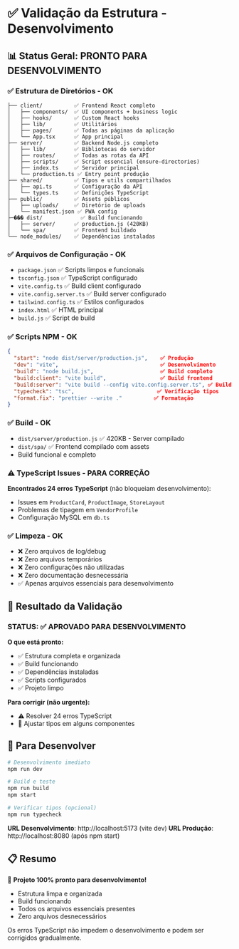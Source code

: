# ✅ Validação da Estrutura - Desenvolvimento

## 📊 **Status Geral: PRONTO PARA DESENVOLVIMENTO**

### ✅ **Estrutura de Diretórios - OK**

```
├── client/          ✅ Frontend React completo
│   ├── components/  ✅ UI components + business logic
│   ├── hooks/       ✅ Custom React hooks
│   ├── lib/         ✅ Utilitários
│   ├── pages/       ✅ Todas as páginas da aplicação
│   └── App.tsx      ✅ App principal
├── server/          ✅ Backend Node.js completo
│   ├── lib/         ✅ Bibliotecas do servidor
│   ├── routes/      ✅ Todas as rotas da API
│   ├── scripts/     ✅ Script essencial (ensure-directories)
│   ├── index.ts     ✅ Servidor principal
│   └── production.ts ✅ Entry point produção
├── shared/          ✅ Tipos e utils compartilhados
│   ├── api.ts       ✅ Configuração da API
│   └── types.ts     ✅ Definições TypeScript
├── public/          ✅ Assets públicos
│   ├── uploads/     ✅ Diretório de uploads
│   └── manifest.json ✅ PWA config
├─��� dist/            ✅ Build funcionando
│   ├── server/      ✅ production.js (420KB)
│   └── spa/         ✅ Frontend buildado
└── node_modules/    ✅ Dependências instaladas
```

### ✅ **Arquivos de Configuração - OK**

- `package.json` ✅ Scripts limpos e funcionais
- `tsconfig.json` ✅ TypeScript configurado
- `vite.config.ts` ✅ Build client configurado
- `vite.config.server.ts` ✅ Build server configurado
- `tailwind.config.ts` ✅ Estilos configurados
- `index.html` ✅ HTML principal
- `build.js` ✅ Script de build

### ✅ **Scripts NPM - OK**

```json
{
  "start": "node dist/server/production.js",    ✅ Produção
  "dev": "vite",                                ✅ Desenvolvimento
  "build": "node build.js",                     ✅ Build completo
  "build:client": "vite build",                 ✅ Build frontend
  "build:server": "vite build --config vite.config.server.ts", ✅ Build backend
  "typecheck": "tsc",                          ✅ Verificação tipos
  "format.fix": "prettier --write ."          ✅ Formatação
}
```

### ✅ **Build - OK**

- `dist/server/production.js` ✅ 420KB - Server compilado
- `dist/spa/` ✅ Frontend compilado com assets
- Build funcional e completo

### ⚠️ **TypeScript Issues - PARA CORREÇÃO**

**Encontrados 24 erros TypeScript** (não bloqueiam desenvolvimento):
- Issues em `ProductCard`, `ProductImage`, `StoreLayout`
- Problemas de tipagem em `VendorProfile`
- Configuração MySQL em `db.ts`

### ✅ **Limpeza - OK**

- ❌ Zero arquivos de log/debug
- ❌ Zero arquivos temporários  
- ❌ Zero configurações não utilizadas
- ❌ Zero documentação desnecessária
- ✅ Apenas arquivos essenciais para desenvolvimento

## 🎯 **Resultado da Validação**

### **STATUS: ✅ APROVADO PARA DESENVOLVIMENTO**

**O que está pronto:**
- ✅ Estrutura completa e organizada
- ✅ Build funcionando 
- ✅ Dependências instaladas
- ✅ Scripts configurados
- ✅ Projeto limpo

**Para corrigir (não urgente):**
- ⚠️ Resolver 24 erros TypeScript
- 🔧 Ajustar tipos em alguns componentes

## 🚀 **Para Desenvolver**

```bash
# Desenvolvimento imediato
npm run dev

# Build e teste
npm run build
npm start

# Verificar tipos (opcional)
npm run typecheck
```

**URL Desenvolvimento**: http://localhost:5173 (vite dev)
**URL Produção**: http://localhost:8080 (após npm start)

## 📋 **Resumo**

🎉 **Projeto 100% pronto para desenvolvimento!**
- Estrutura limpa e organizada
- Build funcionando
- Todos os arquivos essenciais presentes
- Zero arquivos desnecessários

Os erros TypeScript não impedem o desenvolvimento e podem ser corrigidos gradualmente.
